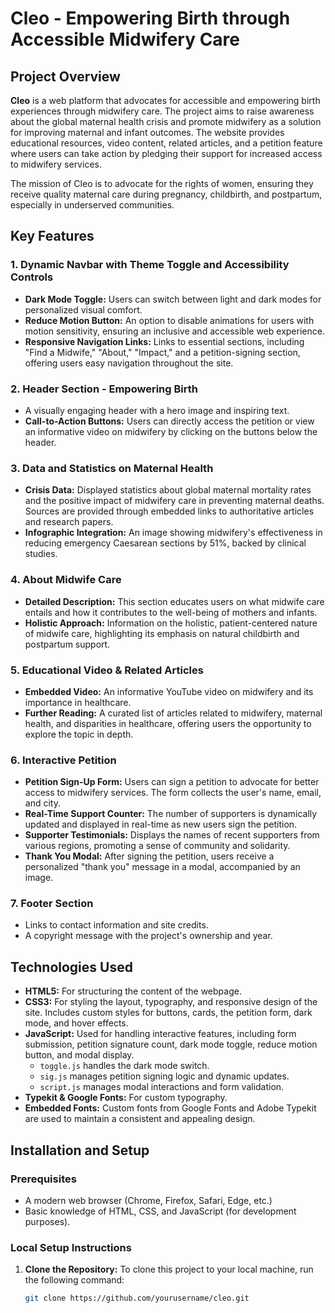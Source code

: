 # Cleo - Empowering Birth through Accessible Midwifery Care

## Project Overview

**Cleo** is a web platform that advocates for accessible and empowering birth experiences through midwifery care. The project aims to raise awareness about the global maternal health crisis and promote midwifery as a solution for improving maternal and infant outcomes. The website provides educational resources, video content, related articles, and a petition feature where users can take action by pledging their support for increased access to midwifery services.

The mission of Cleo is to advocate for the rights of women, ensuring they receive quality maternal care during pregnancy, childbirth, and postpartum, especially in underserved communities.

## Key Features

### 1. **Dynamic Navbar with Theme Toggle and Accessibility Controls**
   - **Dark Mode Toggle:** Users can switch between light and dark modes for personalized visual comfort.
   - **Reduce Motion Button:** An option to disable animations for users with motion sensitivity, ensuring an inclusive and accessible web experience.
   - **Responsive Navigation Links:** Links to essential sections, including "Find a Midwife," "About," "Impact," and a petition-signing section, offering users easy navigation throughout the site.

### 2. **Header Section - Empowering Birth**
   - A visually engaging header with a hero image and inspiring text.
   - **Call-to-Action Buttons:** Users can directly access the petition or view an informative video on midwifery by clicking on the buttons below the header.

### 3. **Data and Statistics on Maternal Health**
   - **Crisis Data:** Displayed statistics about global maternal mortality rates and the positive impact of midwifery care in preventing maternal deaths. Sources are provided through embedded links to authoritative articles and research papers.
   - **Infographic Integration:** An image showing midwifery's effectiveness in reducing emergency Caesarean sections by 51%, backed by clinical studies.

### 4. **About Midwife Care**
   - **Detailed Description:** This section educates users on what midwife care entails and how it contributes to the well-being of mothers and infants.
   - **Holistic Approach:** Information on the holistic, patient-centered nature of midwife care, highlighting its emphasis on natural childbirth and postpartum support.

### 5. **Educational Video & Related Articles**
   - **Embedded Video:** An informative YouTube video on midwifery and its importance in healthcare.
   - **Further Reading:** A curated list of articles related to midwifery, maternal health, and disparities in healthcare, offering users the opportunity to explore the topic in depth.

### 6. **Interactive Petition**
   - **Petition Sign-Up Form:** Users can sign a petition to advocate for better access to midwifery services. The form collects the user's name, email, and city.
   - **Real-Time Support Counter:** The number of supporters is dynamically updated and displayed in real-time as new users sign the petition.
   - **Supporter Testimonials:** Displays the names of recent supporters from various regions, promoting a sense of community and solidarity.
   - **Thank You Modal:** After signing the petition, users receive a personalized "thank you" message in a modal, accompanied by an image.

### 7. **Footer Section**
   - Links to contact information and site credits.
   - A copyright message with the project's ownership and year.

## Technologies Used

- **HTML5:** For structuring the content of the webpage.
- **CSS3:** For styling the layout, typography, and responsive design of the site. Includes custom styles for buttons, cards, the petition form, dark mode, and hover effects.
- **JavaScript:** Used for handling interactive features, including form submission, petition signature count, dark mode toggle, reduce motion button, and modal display.
  - `toggle.js` handles the dark mode switch.
  - `sig.js` manages petition signing logic and dynamic updates.
  - `script.js` manages modal interactions and form validation.
- **Typekit & Google Fonts:** For custom typography.
- **Embedded Fonts:** Custom fonts from Google Fonts and Adobe Typekit are used to maintain a consistent and appealing design.

## Installation and Setup

### Prerequisites
- A modern web browser (Chrome, Firefox, Safari, Edge, etc.)
- Basic knowledge of HTML, CSS, and JavaScript (for development purposes).

### Local Setup Instructions
1. **Clone the Repository:**
   To clone this project to your local machine, run the following command:
   ```bash
   git clone https://github.com/yourusername/cleo.git
